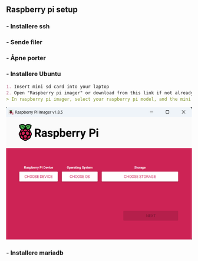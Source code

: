 ## Raspberry pi setup

### - Installere ssh


### - Sende filer


### - Åpne porter


### - Installere Ubuntu


``` md
1. Insert mini sd card into your laptop
2. Open "Raspberry pi imager" or download from this link if not already installed: https://www.raspberrypi.com/software/
> In raspberry pi imager, select your raspberry pi model, and the mini sd card as your storage device
```
![alt text](https://github.com/PolishCowPog/Coop_repo/blob/main/Raspberry_pi_imager.png)




### - Installere mariadb
